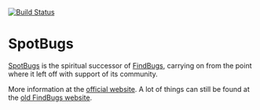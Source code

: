 [![Build Status](https://travis-ci.org/spotbugs/spotbugs.svg?branch=master)](https://travis-ci.org/spotbugs/spotbugs)

# SpotBugs

[SpotBugs](https://spotbugs.github.io/) is the spiritual successor of [FindBugs](https://github.com/findbugsproject/findbugs), carrying on from the point where it left off with support of its community.


More information at the [official website](https://spotbugs.github.io/). A lot of things can still be found at the [old FindBugs website](http://findbugs.sourceforge.net).
